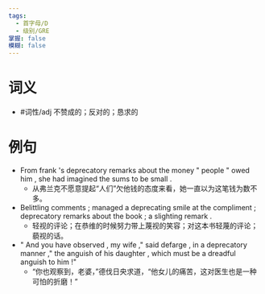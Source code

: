 ```yaml
---
tags:
  - 首字母/D
  - 级别/GRE
掌握: false
模糊: false
---
```

# 词义
- #词性/adj  不赞成的；反对的；恳求的
# 例句
- From frank 's deprecatory remarks about the money " people " owed him , she had imagined the sums to be small .
	- 从弗兰克不愿意提起“人们”欠他钱的态度来看，她一直以为这笔钱为数不多。
- Belittling comments ; managed a deprecating smile at the compliment ; deprecatory remarks about the book ; a slighting remark .
	- 轻视的评论；在恭维的时候努力带上蔑视的笑容；对这本书轻蔑的评论；藐视的话。
- " And you have observed , my wife ," said defarge , in a deprecatory manner ," the anguish of his daughter , which must be a dreadful anguish to him !"
	- “你也观察到，老婆，”德伐日央求道，“他女儿的痛苦，这对医生也是一种可怕的折磨！”
